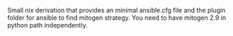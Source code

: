 Small nix derivation that provides an minimal ansible.cfg file and the plugin folder for ansible to find mitogen strategy. You need to have mitogen 2.9 in python path independently.
